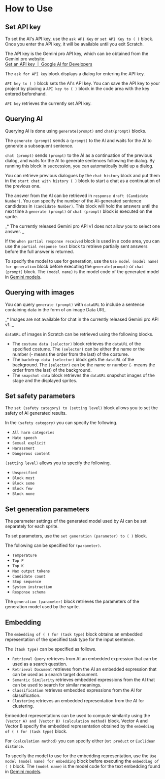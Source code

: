 
# How to Use

## Set API key

To set the AI's API key, use the ``ask API Key`` or ``set API Key to ( )`` block. Once you enter the API key, it will be available until you exit Scratch.

The API key is the Gemini pro API key, which can be obtained from the Gemini pro website. <br>[Get an API key  \|  Google AI for Developers](https://ai.google.dev/tutorials/setup)

The ```ask for API key``` block displays a dialog for entering the API key.

```API key to ( )``` block sets the AI's API key. You can save the API key to your project by placing a ```API key to ( )``` block in the code area with the key entered beforehand.

```API key``` retrieves the currently set API key.


## Querying AI

Querying AI is done using ```generate(prompt)``` and ```chat(prompt)``` blocks.

The ```generate (prompt)``` sends a ```(prompt)``` to the AI and waits for the AI to generate a subsequent sentence.


```chat (prompt)``` sends ```(prompt)``` to the AI as a continuation of the previous dialog, and waits for the AI to generate sentences following the dialog. By running this block in succession, you can automatically build up a dialog.

You can retrieve previous dialogues by the ```chat history``` block and put them in the ```start chat with history ( )``` block to start a chat as a continuation of the previous one.

The answer from the AI can be retrieved in ```response draft (Candidate Number)```. You can specify the number of the AI-generated sentence candidates in ```(Candidate Number)```. This block will hold the answers until the next time a ```generate (prompt)``` or ```chat (prompt)``` block is executed on the sprite.

_* The currently released Gemini pro API v1 does not allow you to select one answer. _

If the ```when partial response received``` block is used in a code area, you can use the ```partial response text``` block to retrieve partially sent answers before the full answer is returned.

To specify the model to use for generation, use the ``Use model (model name) for generation`` block before executing the ``generate(prompt)`` or ``chat (prompt)`` block. The ``(model name)`` is the model code of the generated model in [Gemini models](https://ai.google.dev/gemini-api/docs/models/gemini).


## Querying with images

You can query ```generate (prompt)``` with ```dataURL``` to include a sentence containing data in the form of an image Data URL.

_* Images are not available for chat in the currently released Gemini pro API v1. _

```dataURL``` of images in Scratch can be retrieved using the following blocks.

- The ```costume data (selector)``` block retrieves the ```dataURL``` of the specified costume. The ```(selector)``` can be either the name or the number (- means the order from the last) of the costume.
- The ```backdrop data (selector)``` block gets the ```dataURL``` of the background. The ```(selector)``` can be the name or number (- means the order from the last) of the background.
- The ```snapshot data``` block retrieves the ```dataURL``` snapshot images of the stage and the displayed sprites.


## Set safety parameters

The ```set (safety category) to (setting level)``` block allows you to set the safety of AI generated results.

In the ```(safety category)``` you can specify the following.

- ```All harm categories```
- ```Hate speech```
- ```Sexual explicit```
- ```Harassment```
- ```Dangerous content```

```(setting level)``` allows you to specify the following.

- ```Unspecified```
- ```Block most```
- ```Block some```
- ```Block few```
- ```Block none```


## Set generation parameters

The parameter settings of the generated model used by AI can be set separately for each sprite.

To set parameters, use the ```set generation (parameter) to ( )``` block.

The following can be specified for ```(parameter)```.

- ```Temperature```
- ```Top P```
- ```Top K```
- ```Max output tokens```
- ```Candidate count```
- ```Stop sequence```
- ```System instruction```
- ```Response schema```

The ```generation (parameter)``` block retrieves the parameters of the generation model used by the sprite.


## Embedding

The ```embedding of ( ) for (task type)``` block obtains an embedded representation of the specified task type for the input sentence.

The ```(task type)``` can be specified as follows.

- ```Retrieval Query``` retrieves from AI an embedded expression that can be used as a search question.
- ```Retrieval Document``` retrieves from the AI an embedded expression that can be used as a search target document.
- ```Semantic Similarity``` retrieves embedded expressions from the AI that can be used to search for similar meanings.
- ```Classification``` retrieves embedded expressions from the AI for classification.
- ```Clustering``` retrieves an embedded representation from the AI for clustering.

Embedded representations can be used to compute similarity using the ```(Vector A) and (Vector B) (calculation method)``` block. Vector A and Vector B specify the embedded representation obtained by the ```embedding of ( ) for (task type)``` block.

 For ``(calculation method)`` you can specify either ```Dot product``` or ``Euclidean distance``.

To specify the model to use for the embedding representation, use the ```Use model (model name) for embedding``` block before executing the ```embedding of ( )``` block. The ``(model name)`` is the model code for the text embedding found in [Gemini models](https://ai.google.dev/gemini-api/docs/models/gemini).
